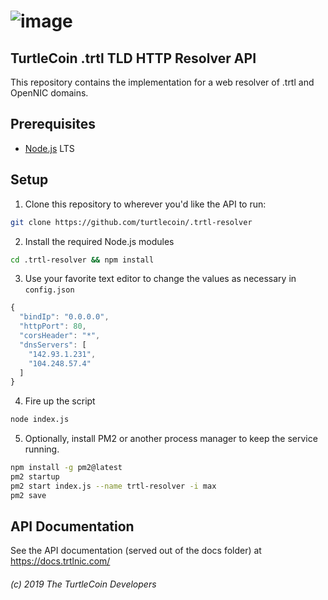 # ![image](https://user-images.githubusercontent.com/34389545/56409412-8f1c4600-623e-11e9-961b-ed57382df370.png)

## TurtleCoin .trtl TLD HTTP Resolver API

This repository contains the implementation for a web resolver of .trtl and OpenNIC domains.

## Prerequisites

* [Node.js](https://nodejs.org/) LTS

## Setup

1) Clone this repository to wherever you'd like the API to run:

```bash
git clone https://github.com/turtlecoin/.trtl-resolver
```

2) Install the required Node.js modules

```bash
cd .trtl-resolver && npm install
```

3) Use your favorite text editor to change the values as necessary in `config.json`

```javascript
{
  "bindIp": "0.0.0.0",
  "httpPort": 80,
  "corsHeader": "*",
  "dnsServers": [
    "142.93.1.231",
    "104.248.57.4"
  ]
}

```

4) Fire up the script

```bash
node index.js
```

5) Optionally, install PM2 or another process manager to keep the service running.

```bash
npm install -g pm2@latest
pm2 startup
pm2 start index.js --name trtl-resolver -i max
pm2 save
```

## API Documentation

See the API documentation (served out of the docs folder) at https://docs.trtlnic.com/

###### (c) 2019 The TurtleCoin Developers
